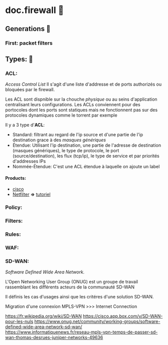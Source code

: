 # doc.firewall 🏢

## Generations 🔖
### First: packet filters
###

## Types: 📄

### ACL:
*Access Control List*
Il s'agit d'une liste d'addresse et de ports authorizés ou bloquées par le firewall.

Les ACL sont dispnible sur la chouche *physique* ou au seins d'application centralisant leurs configurations.
Les ACLs conviennent pour des portocoles dont les ports sont statiques mais ne fonctionnent pas sur des protocoles dynamiques comme le torrent par exemple

Il y a 3 type d'**ACL**:
- Standard:
    filtrant au regard de l'ip source et d'une partie de l'ip destination grace à des *masques génériques*
- Étendue:
    Utilisant l'ip destination, une partie de l'adresse de destination (masques génériques),
    le type de protocole, le port (source/destination),
    les flux (tcp/ip), le type de service et par priorités d'addresses IPs
- Nommée-Étendue:
    C'est une ACL étendue à laquelle on ajoute un label

#### Products:
  - [cisco](https://www.cisco.com/c/en/us/support/docs/security/ios-firewall/23602-confaccesslists.html)
  - [Netfilter](https://www.netfilter.org/) **=>**  [tutoriel](https://blog.garamotte.net/posts/2017/01/28/fr-firewall-configuration-with-iptables.html)

### Policy:
### Filters:
### Rules:
### WAF:
### SD-WAN:
*Software Defined Wide Area Network.*

L'Open Networking User Group (ONUG) est un groupe de travail rassemblant les différents acteurs de la communauté SD-WAN

Il définis les cas d'usages ainsi que les critéres d'une solution SD-WAN.

Migration d'une connexion
MPLS-VPN >>> Internet Connection

https://fr.wikipedia.org/wiki/SD-WAN
https://cisco.app.box.com/v/SD-WAN-pour-les-nuls
https://www.onug.net/community/working-groups/software-defined-wide-area-network-sd-wan/
https://www.informatiquenews.fr/reseau-mpls-vpn-temps-de-passer-sd-wan-thomas-desrues-juniper-networks-49636

